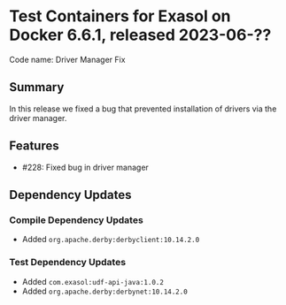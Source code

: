 # Test Containers for Exasol on Docker 6.6.1, released 2023-06-??

Code name: Driver Manager Fix

## Summary

In this release we fixed a bug that prevented installation of drivers via the driver manager.

## Features

* #228: Fixed bug in driver manager

## Dependency Updates

### Compile Dependency Updates

* Added `org.apache.derby:derbyclient:10.14.2.0`

### Test Dependency Updates

* Added `com.exasol:udf-api-java:1.0.2`
* Added `org.apache.derby:derbynet:10.14.2.0`
